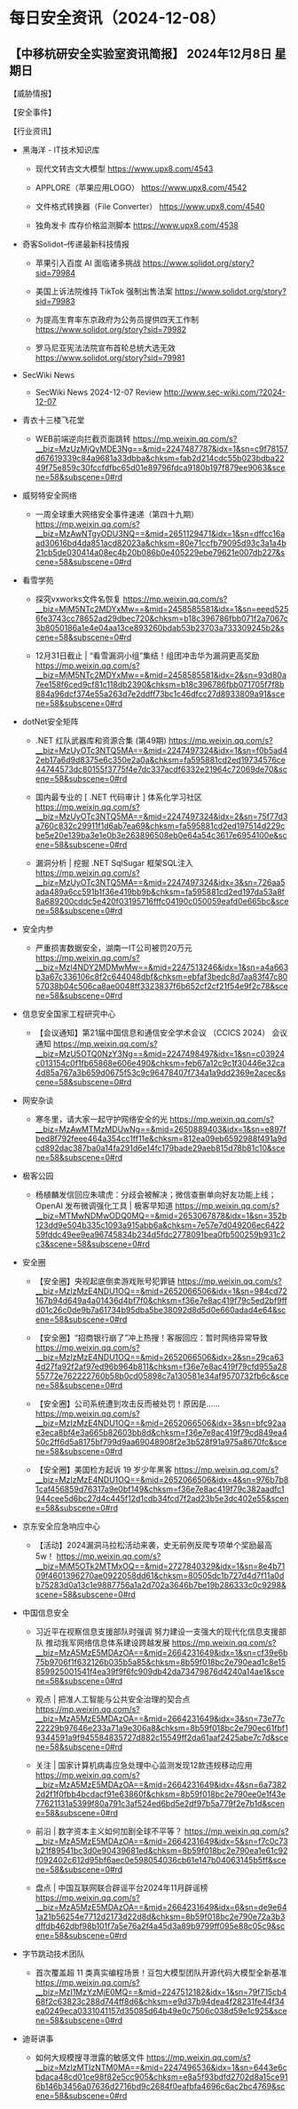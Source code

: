 # 每日安全资讯（2024-12-08）

【中移杭研安全实验室资讯简报】
2024年12月8日 星期日
---------------------------
【威胁情报】

【安全事件】

【行业资讯】

- 黑海洋 - IT技术知识库
  - 现代文转古文大模型
https://www.upx8.com/4543

  - APPLORE（苹果应用LOGO）
https://www.upx8.com/4542

  - 文件格式转换器（File Converter）
https://www.upx8.com/4540

  - 独角发卡 库存价格监测脚本
https://www.upx8.com/4538

- 奇客Solidot–传递最新科技情报
  - 苹果引入百度 AI 面临诸多挑战
https://www.solidot.org/story?sid=79984

  - 美国上诉法院维持 TikTok 强制出售法案
https://www.solidot.org/story?sid=79983

  - 为提高生育率东京政府为公务员提供四天工作制
https://www.solidot.org/story?sid=79982

  - 罗马尼亚宪法法院宣布首轮总统大选无效
https://www.solidot.org/story?sid=79981

- SecWiki News
  - SecWiki News 2024-12-07 Review
http://www.sec-wiki.com/?2024-12-07

- 青衣十三楼飞花堂
  - WEB前端逆向拦截页面跳转
https://mp.weixin.qq.com/s?__biz=MzUzMjQyMDE3Ng==&mid=2247487787&idx=1&sn=c9f78157d67619339c84a9681a33dbba&chksm=fab2d214cdc55b023bdba2249f75e859c30fccfdfbc65d01e89796fdca9180b197f879ee9063&scene=58&subscene=0#rd

- 威努特安全网络
  - 一周全球重大网络安全事件速递（第四十九期）
https://mp.weixin.qq.com/s?__biz=MzAwNTgyODU3NQ==&mid=2651129471&idx=1&sn=dffcc16aad30616bd4da851acd82023a&chksm=80e71ccfb79095d93c3a1a4b21cb5de030414a08ec4b20b086b0e405229ebe79621e007db227&scene=58&subscene=0#rd

- 看雪学苑
  - 探究vxworks文件名恢复
https://mp.weixin.qq.com/s?__biz=MjM5NTc2MDYxMw==&mid=2458585581&idx=1&sn=eeed5256fe3743cc78652ad29dbec720&chksm=b18c396786fbb071f2a7067c3b8050186a1e4e04aa13ce893260bdab53b23703a733309245b2&scene=58&subscene=0#rd

  - 12月31日截止 | “看雪漏洞小组”集结！组团冲击华为漏洞更高奖励
https://mp.weixin.qq.com/s?__biz=MjM5NTc2MDYxMw==&mid=2458585581&idx=2&sn=93d80a7ee158f6ced9cf81c118db2390&chksm=b18c396786fbb071705f7f8b884a96dcf374e55a263d7e2ddff73bc1c46dfcc27d8933809a91&scene=58&subscene=0#rd

- dotNet安全矩阵
  - .NET 红队武器库和资源合集 (第49期)
https://mp.weixin.qq.com/s?__biz=MzUyOTc3NTQ5MA==&mid=2247497324&idx=1&sn=f0b5ad42eb17a6d9d8375e6c350e2a0a&chksm=fa595881cd2ed19734576ce44744573dc80155f3775f4e7dc337acdf6332e21964c72069de70&scene=58&subscene=0#rd

  - 国内最专业的 [ .NET 代码审计 ] 体系化学习社区
https://mp.weixin.qq.com/s?__biz=MzUyOTc3NTQ5MA==&mid=2247497324&idx=2&sn=75f77d3a760c832c29911f1d6ab7ea69&chksm=fa595881cd2ed197514d229cbe5e20e139ba3e1e0b3e263896508eb0e64a54c3617e6954100e&scene=58&subscene=0#rd

  - 漏洞分析 | 挖掘 .NET SqlSugar 框架SQL注入
https://mp.weixin.qq.com/s?__biz=MzUyOTc3NTQ5MA==&mid=2247497324&idx=3&sn=726aa5ada489a6cc591b1f36e419bb9b&chksm=fa595881cd2ed197da53a8f8a689200cddc5e420f03195716fffc04190c050059eafd0e665bc&scene=58&subscene=0#rd

- 安全内参
  - 严重损害数据安全，湖南一IT公司被罚20万元
https://mp.weixin.qq.com/s?__biz=MzI4NDY2MDMwMw==&mid=2247513246&idx=1&sn=a4a663b3a67c336106c8f2c644048dbf&chksm=ebfaf3bedc8d7aa83f47c8057038b04c506ca8ae0048ff3323837f6b652cf2cf21f54e9f2c78&scene=58&subscene=0#rd

- 信息安全国家工程研究中心
  - 【会议通知】第21届中国信息和通信安全学术会议 （CCICS 2024） 会议通知
https://mp.weixin.qq.com/s?__biz=MzU5OTQ0NzY3Ng==&mid=2247498497&idx=1&sn=c03924c013154c0f1fb65868e606e490&chksm=feb67a12c9c1f30446e32ca4d85a767a3b659d0675f53c9c96478407f734a1a9dd2369e2acec&scene=58&subscene=0#rd

- 网安杂谈
  - 寒冬里，请大家一起守护网络安全的光
https://mp.weixin.qq.com/s?__biz=MzAwMTMzMDUwNg==&mid=2650889403&idx=1&sn=e897fbed8f792feee464a354cc1ff11e&chksm=812ea09eb6592988f491a9dcd892dac387ba0a14fa291d6e14fc179bade29aeb815d78b81c10&scene=58&subscene=0#rd

- 极客公园
  - 杨植麟发信回应朱啸虎：分歧会被解决；微信查删单向好友功能上线；OpenAI 发布微调强化工具 | 极客早知道
https://mp.weixin.qq.com/s?__biz=MTMwNDMwODQ0MQ==&mid=2653067878&idx=1&sn=352b123dd9e504b335c1093a915abb6a&chksm=7e57e7d049206ec642259fddc49ee9ea96745834b234d5fdc2778091bea0fb500259b931c2c3&scene=58&subscene=0#rd

- 安全圈
  - 【安全圈】央视起底倒卖游戏账号犯罪链
https://mp.weixin.qq.com/s?__biz=MzIzMzE4NDU1OQ==&mid=2652066506&idx=1&sn=984cd72167b94d649a4a01436d4bf7f0&chksm=f36e7e8ac419f79c5ed2bf9ffd01c26c0de9b7a61734b95dba5be38092d8d5d0e660adad4e64&scene=58&subscene=0#rd

  - 【安全圈】“招商银行崩了”冲上热搜！客服回应：暂时网络异常导致
https://mp.weixin.qq.com/s?__biz=MzIzMzE4NDU1OQ==&mid=2652066506&idx=2&sn=29ca634d27fa92f2af97ed96b964b811&chksm=f36e7e8ac419f79cfd955a2855772e762222760b58b0cd05898c7a130581e34af9570732fb6c&scene=58&subscene=0#rd

  - 【安全圈】公司系统遭到攻击反而被处罚！原因是……
https://mp.weixin.qq.com/s?__biz=MzIzMzE4NDU1OQ==&mid=2652066506&idx=3&sn=bfc92aae3eca8bf4e3a665b82603bb8d&chksm=f36e7e8ac419f79cd849ea450c2ff6d5a8175bf799d9aa69048908f2e3b528f91a975a8670fc&scene=58&subscene=0#rd

  - 【安全圈】美国检方起诉 19 岁少年黑客
https://mp.weixin.qq.com/s?__biz=MzIzMzE4NDU1OQ==&mid=2652066506&idx=4&sn=976b7b81caf456859d76317a9e0bf149&chksm=f36e7e8ac419f79c382aadfc1944cee5d6bc27d4c445f12d1cdb34fcd7f2ad23b5e3dc402e55&scene=58&subscene=0#rd

- 京东安全应急响应中心
  - 【活动】2024漏洞马拉松活动来袭，史无前例反爬专项单个奖励最高5w！
https://mp.weixin.qq.com/s?__biz=MjM5OTk2MTMxOQ==&mid=2727840329&idx=1&sn=8e4b7109f4601396270ae0922058dd61&chksm=80505dc1b727d4d7f11a0db75283d0a13c1e9887756a1a2d702a3646b7be19b286333c0c9298&scene=58&subscene=0#rd

- 中国信息安全
  - 习近平在视察信息支援部队时强调 努力建设一支强大的现代化信息支援部队 推动我军网络信息体系建设跨越发展
https://mp.weixin.qq.com/s?__biz=MzA5MzE5MDAzOA==&mid=2664231649&idx=1&sn=cf39e6b75b9706f1f632126b035b5a85&chksm=8b59f018bc2e790ead1c8e15859925001541f4ea39f9f6fc909db42da73479876d4240a14ae1&scene=58&subscene=0#rd

  - 观点 | 把准人工智能与公共安全治理的契合点
https://mp.weixin.qq.com/s?__biz=MzA5MzE5MDAzOA==&mid=2664231649&idx=3&sn=73e77c22229b97646e233a71a9e306a8&chksm=8b59f018bc2e790ec61fbf19344591a9f945584835727d882c15549ff2da61aaf2425abe7c7d&scene=58&subscene=0#rd

  - 关注 | 国家计算机病毒应急处理中心监测发现12款违规移动应用
https://mp.weixin.qq.com/s?__biz=MzA5MzE5MDAzOA==&mid=2664231649&idx=4&sn=6a73822d2f1f0fbb4bcdacf91e63860f&chksm=8b59f018bc2e790ee0e1f43e77621131a5399f80a791c3af524ed6bd5e2df97b5a779f2e7b1d&scene=58&subscene=0#rd

  - 前沿 | 数字资本主义如何加剧全球不平等？
https://mp.weixin.qq.com/s?__biz=MzA5MzE5MDAzOA==&mid=2664231649&idx=5&sn=f7c0c73b21f89541bc3d0e90439681ed&chksm=8b59f018bc2e790ea1e61c92f092402c612d95bf6aec0e598054036cb61e147b04063145b5ff&scene=58&subscene=0#rd

  - 盘点 | 中国互联网联合辟谣平台2024年11月辟谣榜
https://mp.weixin.qq.com/s?__biz=MzA5MzE5MDAzOA==&mid=2664231649&idx=6&sn=de9e641a21b56254e7712d2173d22d8d&chksm=8b59f018bc2e790e72a3b3dffdb462dbf98b101f7a5e76a2f4a45d3a89b9799ff095e88c05c9&scene=58&subscene=0#rd

- 字节跳动技术团队
  - 首次覆盖超 11 类真实编程场景！豆包大模型团队开源代码大模型全新基准
https://mp.weixin.qq.com/s?__biz=MzI1MzYzMjE0MQ==&mid=2247512182&idx=1&sn=79f715cb468f2c63823c288d744ff8d6&chksm=e9d37b94dea4f28231fe44f34ea0249eca0331041157d35085d64b49e0c7506c038d59e1c925&scene=58&subscene=0#rd

- 迪哥讲事
  - 如何大规模搜寻泄露的敏感文件
https://mp.weixin.qq.com/s?__biz=MzIzMTIzNTM0MA==&mid=2247496536&idx=1&sn=6443e6cbdaca48cd01ce98f82e5cc905&chksm=e8a5f93bdfd2702d8a15ce916b146b3456a07636d2716bd9c2684f0eafbfa4696c6ac2bc4769&scene=58&subscene=0#rd

